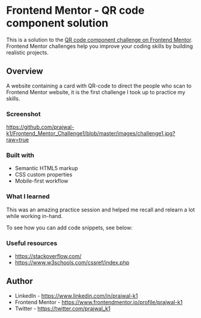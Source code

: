 # Frontend Mentor - QR code component solution

This is a solution to the [QR code component challenge on Frontend Mentor](https://www.frontendmentor.io/challenges/qr-code-component-iux_sIO_H). Frontend Mentor challenges help you improve your coding skills by building realistic projects.

## Overview

A website containing a card with QR-code to direct the people who scan to Frontend Mentor website, it is the first challenge I took up to practice my skills.

### Screenshot

https://github.com/prajwal-k1/Frontend_Mentor_Challenge1/blob/master/images/challenge1.jpg?raw=true

### Built with

- Semantic HTML5 markup
- CSS custom properties
- Mobile-first workflow

### What I learned

This was an amazing practice session and helped me recall and relearn a lot while working in-hand.

To see how you can add code snippets, see below:

### Useful resources

- https://stackoverflow.com/
- https://www.w3schools.com/cssref/index.php

## Author

- LinkedIn - https://www.linkedin.com/in/prajwal-k1
- Frontend Mentor - https://www.frontendmentor.io/profile/prajwal-k1
- Twitter - https://twitter.com/prajwal_k1
